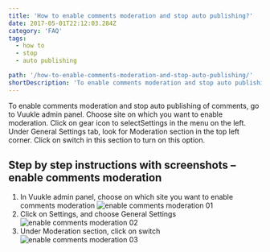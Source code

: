 ```yaml
---
title: 'How to enable comments moderation and stop auto publishing?'
date: 2017-05-01T22:12:03.284Z
category: 'FAQ'
tags:
  - how to
  - stop
  - auto publishing

path: '/how-to-enable-comments-moderation-and-stop-auto-publishing/'
shortDescription: 'To enable comments moderation and stop auto publishing of comments, go to Vuukle admin panel.'
---
```


To enable comments moderation and stop auto publishing of comments, go to Vuukle admin panel. Choose site on which you want to enable moderation. Click on gear icon to selectSettings in the menu on the left. Under General Settings tab, look for Moderation section in the top left corner. Click on switch in this section to turn on this option.

## Step by step instructions with screenshots – enable comments moderation

1. In Vuukle admin panel, choose on which site you want to enable comments moderation
   ![enable comments moderation 01](/img/how-to-enable-comments-moderation-and-stop-auto-publishing-img-1.png)
2. Click on Settings, and choose General Settings
   ![enable comments moderation 02](/img/how-to-enable-comments-moderation-and-stop-auto-publishing-img-2.png)
3. Under Moderation section, click on switch
   ![enable comments moderation 03](/img/how-to-enable-comments-moderation-and-stop-auto-publishing-img-3.png)
